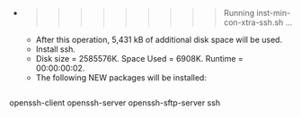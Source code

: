 * >>>>>>>>> Running inst-min-con-xtra-ssh.sh ...
  * After this operation, 5,431 kB of additional disk space will be used.
  * Install ssh.
  * Disk size = 2585576K. Space Used = 6908K. Runtime = 00:00:00:02.
  * The following NEW packages will be installed:
  ```bash
openssh-client openssh-server openssh-sftp-server ssh
  ```

